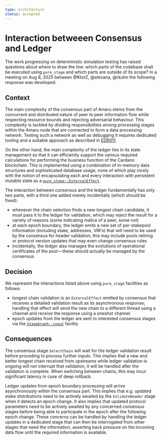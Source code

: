 ```yaml
---
type: architecture
status: accepted
---
```


# Interaction betweeen Consensus and Ledger

The work progressing on deterministic simulation testing has raised questions about where to draw the line: which parts of the codebase shall be executed using `pure_stage` and which parts are outside of its scope?
In a meeting on Aug 8, 2025 between @KtorZ, @stevana, @rkuhn the following response was developed.

## Context

The main complexity of the consensus part of Amaru stems from the concurrent and distributed nature of peer to peer information flow while respecting resource bounds and rejecting adversarial behaviour.
This complexity is tackled by dividing responsibilities among processing stages within the Amaru node that are connected to form a data processing network.
Testing such a network as well as debugging it requires dedicated tooling and a suitable approach as described in [EDR011](./011-deterministic-simulation-testing.md).

On the other hand, the main complexity of the ledger lies in its state management so that it can efficiently support the various required calculations for performing the business function of the Cardano blockchain.
This is implemented using a combination of in-memory data structures and sophisticated database usage, none of which play nicely with the notion of encapsulating each and every interaction with persistent mutable state as a [`pure_stage::ExternalEffect`](https://docs.rs/pure-stage/latest/pure_stage/trait.ExternalEffect.html).

The interaction between consensus and the ledger fundamentally has only two parts, with a third one added merely incidentally (which should be fixed):

- whenever the chain selection finds a new longest chain candidate, it must pass it to the ledger for validation, which may reject the result for a variety of reasons (some indicating malice of a peer, some not)
- at each epoch boundary, the ledger emits a new set of per-stakepool information (including stake, addresses, VRFs) that will need to be used by the consensus for header validation; this may include pools retiring or protocol version updates that may even change consensus rules
- incidentally, the ledger also manages the evolutions of operational certificates of the pool — these should actually be managed by the consensus

## Decision

We represent the interactions listed above using `pure_stage` facilities as follows:

- longest chain validation is an `ExternalEffect` emitted by consensus that receives a detailed validation result as its asynchronous response; handling that effect will send the new chain to a different thread using a channel and receive the response using a oneshot channel
- epoch updates from the ledger are sent to interested consensus stages via the [`StageGraph::input`](https://docs.rs/pure-stage/latest/pure_stage/trait.StageGraph.html#tymethod.input) facility

## Consequences

The consensus stage `SelectChain` will wait for the ledger validation result before proceding to process further inputs.
This implies that a new and better longest chain received from upstreams while ledger validation is ongoing will not interrupt that validation, it will be handled after the validation is complete.
When switching between chains, this may incur significant latency in case of deep rollback.

Ledger updates from epoch boundary processing will arrive asynchronously within the consensus part.
This implies that e.g. updated stake distributions need to be actively awaited by the `ValidateHeader` stage when it detects an epoch change.
It also implies that updated protocol parameters need to be actively awaited by any concerned consensus stages before being able to participate in the epoch after the following epoch change.
These concerns can be handled by handling the ledger updates in a dedicated stage that can then be interrogated from other stages that need the information, asserting back pressure on the incoming data flow until the required information is available.
